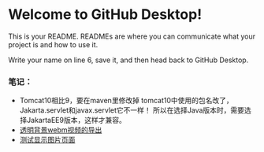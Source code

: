# Welcome to GitHub Desktop!

This is your README. READMEs are where you can communicate what your project is and how to use it.

Write your name on line 6, save it, and then head back to GitHub Desktop.

### 笔记：  
- Tomcat10相比9，要在maven里修改掉
tomcat10中使用的包名改了，Jakarta.servlet和javax.servlet它不一样！
所以在选择Java版本时，需要选择JakartaEE9版本，这样才兼容。  
- [透明背景webm视频的导出](mynote/md/关于使用AE和ME制作透明webm.md)  
- [测试显示图片页面](Gallery/showpicture.html)
